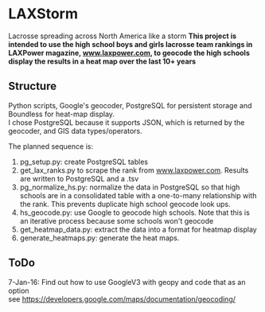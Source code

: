 # LAXStorm
Lacrosse spreading across North America like a storm
**This project is intended to use the high school boys and girls lacrosse team rankings in LAXPower magazine, www.laxpower.com, to geocode the high schools display the results in a heat map over the last 10+ years**  

## Structure  
Python scripts, Google's geocoder, PostgreSQL for persistent storage and Boundless for heat-map display.  
I chose PostgreSQL because it supports JSON, which is returned by the geocoder, and GIS data types/operators.  

The planned sequence is:  
 1. pg_setup.py: create PostgreSQL tables
 2. get_lax_ranks.py to scrape the rank from www.laxpower.com.   Results are written to PostgreSQL and a .tsv  
 3. pg_normalize_hs.py: normalize the data in PostgreSQL so that high schools are in a consolidated table with a one-to-many relationship with the rank.  This prevents duplicate high school geocode look ups.
 4. hs_geocode.py: use Google to geocode high schools.  Note that this is an iterative process because some schools won't geocode  
 5. get_heatmap_data.py: extract the data into a format for heatmap display
 6. generate_heatmaps.py: generate the heat maps.
## ToDo
 7-Jan-16: Find out how to use GoogleV3 with geopy and code that as an option  
           see  https://developers.google.com/maps/documentation/geocoding/
